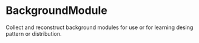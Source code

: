 # BackgroundModule
Collect and reconstruct background modules for use or for learning desing pattern or distribution.

